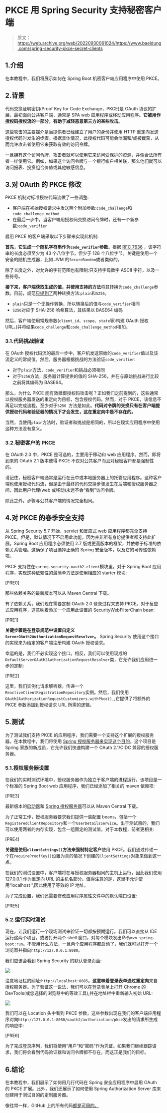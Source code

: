 # PKCE 用 Spring Security 支持秘密客户端

> 原文：<https://web.archive.org/web/20220930061024/https://www.baeldung.com/spring-security-pkce-secret-clients>

## 1.介绍

在本教程中，我们将展示如何在 Spring Boot 机密客户端应用程序中使用 PKCE。

## 2.背景

代码交换证明密钥(Proof Key for Code Exchange，PKCE)是 OAuth 协议的扩展，最初面向公共客户端，通常是 SPA web 应用程序或移动应用程序。**它被用作授权码授权流的一部分，有助于减轻恶意第三方的某些攻击**。

这些攻击的主要媒介是当提供者已经建立了用户的身份并使用 HTTP 重定向发送授权代码时发生的步骤。根据具体情况，此授权代码可能会泄漏和/或被截获，从而允许攻击者使用它来获取有效的访问令牌。

一旦拥有这个访问令牌，攻击者就可以使用它来访问受保护的资源，并像合法所有者一样使用它。例如，如果这个访问令牌与一个银行帐户相关联，那么他们就可以访问报表、投资组合价值或其他敏感信息。

## 3.对 OAuth 的 PKCE 修改

PKCE 机制对标准授权代码流做了一些调整:

*   客户端在初始授权请求中发送两个附加参数:`code_challenge`和`code_challenge_method`
*   在最后一步中，当客户端用授权码交换访问令牌时，还有一个新参数:`code_verifier`

启用 PKCE 的客户端采取以下步骤来实现此机制:

**首先，它生成一个随机字符串作为`code_verifier`参数**。根据 [RFC 7636](https://web.archive.org/web/20221014180636/https://www.rfc-editor.org/rfc/rfc7636.html#section-4.1) ，该字符串的长度必须至少为 43 个八位字节，但少于 128 个八位字节。关键是使用一个安全的随机生成器，比如 JVM 的`SecureRandom`或者类似的。

除了长度之外，对允许的字符范围也有限制:只支持字母数字 ASCII 字符，以及一些符号。

**接下来，客户端获取生成的值，并使用支持的方法**将其转换为`code_challenge`参数。目前，规范[只提到了](https://web.archive.org/web/20221014180636/https://www.rfc-editor.org/rfc/rfc7636.html#section-4.2)两种转换方法:`plain`和`S256`。

*   `plain`只是一个无操作转换，所以转换后的值与`code_verifier`相同
*   `S256`对应于 SHA-256 哈希算法，其结果以 BASE64 编码

然后，客户端使用常规参数(`client_id`、`scope`、`state`等)构建 OAuth 授权 URL。)并将结果`code_challenge`和`code_challenge_method`相加。

### 3.1.代码挑战验证

在 OAuth 授权代码流的最后一步中，客户机发送原始的`code_verifier`值以及该流定义的常规值。然后，服务器根据挑战的方法验证`code_verifier`:

*   对于`plain`方法，`code_verifier`和挑战必须相同
*   对于`S256`方法，服务器计算提供的值的 SHA-256，并在与原始挑战进行比较之前将其编码为 BASE64。

那么，为什么 PKCE 能有效抵御授权码攻击呢？正如我们之前提到的，这些通常以授权服务器发送的重定向为目标，包含授权代码。然而，对于 PKCE，该信息不再足以完成流程，至少对于`S256 `方法是如此。**代码对令牌的交换只有在客户端提供授权代码和验证器的情况下才会发生，这在重定向中是不存在的。**

当然，当使用`plain`方法时，验证者和挑战是相同的，所以在现实应用程序中使用这种方法没有意义。

### 3.2.秘密客户的 PKCE

在 OAuth 2.0 中，PKCE 是可选的，主要用于移动和 web 应用程序。然而，即将到来的 OAuth 2.1 版本使得 PKCE 不仅对公共客户而且对秘密客户都是强制性的。

请记住，秘密客户端通常是运行在云中或本地服务器上的托管应用程序。这种客户端也使用授权代码流，但是由于最终的代码交换步骤发生在后端和授权服务器之间，因此用户代理(web 或移动)永远不会“看到”访问令牌。

除此之外，步骤与公共客户端的情况完全相同。

## 4.对 PKCE 的春季安全支持

从 Spring Security 5.7 开始，servlet 和反应式 web 应用程序都完全支持 PKCE。但是，默认情况下不启用此功能，因为并非所有身份提供者都支持此扩展。Spring Boot 应用程序必须使用 2.7 版或更高版本的框架，并依赖于标准的依赖关系管理。这确保了项目选择正确的 Spring 安全版本，以及它的可传递依赖项。

PKCE 支持住在`spring-security-oauth2-client`模块里。对于 Spring Boot 应用程序，实现这种依赖性的最简单方法是使用相应的 starter 模块:

[PRE0]

那些依赖关系的最新版本可以从 Maven Central 下载。

有了依赖关系，我们现在需要定制 OAuth 2.0 登录过程来支持 PKCE。对于反应式应用程序，这意味着添加一个应用此设置的 SecurityWebFilterChain bean:

[PRE1]

**关键步骤是在登录规范中设置自定义`ServerOAuth2AuthorizationRequestResolver`。** Spring Security 使用这个接口的实现来为给定的客户端注册构建 OAuth 授权请求。

幸运的是，我们不必实现这个接口。相反，我们可以使用现成的`DefaultServerOAuth2AuthorizationRequestResolver`类，它允许我们应用进一步的定制:

[PRE2]

这里，我们实例化请求解析器，传递一个`ReactiveClientRegistrationRepository`实例。然后，我们使用`OAuth2AuthorizationRequestCustomizers.withPkce(),`,它提供了将额外的 PKCE 参数添加到授权请求 URL 所需的逻辑。

## 5.测试

为了测试我们支持 PKCE 的应用程序，我们需要一个支持这个扩展的授权服务器。在本教程中，我们将使用 [Spring 授权服务器来实现这个目的](/web/20221014180636/https://www.baeldung.com/spring-security-oauth-auth-server)。这个项目是 Spring 家族的新成员，它允许我们快速构建一个 OAuth 2.1/OIDC 兼容的授权服务器。

### 5.1.授权服务器设置

在我们的实时测试环境中，授权服务器作为独立于客户端的进程运行。该项目是一个标准的 Spring Boot web 应用程序，我们已经添加了相关的 maven 依赖项:

[PRE3]

最新版本的[启动器](https://web.archive.org/web/20221014180636/https://search.maven.org/search?q=g:org.springframework.boot%20a:spring-boot-starter-web)和 [Spring 授权服务器](https://web.archive.org/web/20221014180636/https://search.maven.org/search?q=g:org.springframework.security%20AND%20a:spring-security-oauth2-authorization-server)可以从 Maven Central 下载。

为了正常工作，授权服务器要求我们提供一些配置 beans，包括一个`RegisteredClientRepository`和一个`UserDetailsService`。出于测试目的，我们可以使用两者的内存实现，包含一组固定的测试值。对于本教程，前者更相关:

[PRE4]

**关键是使用`clientSettings()`方法来强制特定客户**使用 PKCE。我们通过传递一个在`requireProofKey()`设置为真的情况下创建的`ClientSettings`对象来做到这一点。

在我们的测试设置中，客户端将在与授权服务器相同的主机上运行，因此我们使用 127.0.0.1 作为重定向 URL 的主机名部分。值得注意的是，这里不允许使用“localhost ”,因此使用了等效的 IP 地址。

为了完成设置，我们还需要修改应用程序属性文件中的默认端口设置:

[PRE5]

### 5.2.运行实时测试

现在，让我们运行一个现场测试来验证一切都按预期运行。我们可以直接从 IDE 运行这两个项目，或者打开两个 shell 窗口，对每个模块发出命令`mvn spring-boot:run`。不管用什么方法，一旦两个应用程序都启动了，我们就可以打开一个浏览器并指向`http://127.0.0.1:8080`。

我们应该会看到 Spring Security 的默认登录页面:

[![](img/15a85f6f222ea37123fab047658b3379.png)](/web/20221014180636/https://www.baeldung.com/wp-content/uploads/2022/08/pkce-sign-in.png)

注意地址栏的网址:`http://localhost:8085`。**这意味着登录表单通过重定向**来自授权服务器。为了验证这一说法，我们可以在登录表单上打开 Chrome 的 DevTools(或您选择的浏览器中的等效工具),并在地址栏中重新输入初始 URL:

[![](img/6d27c69f301de90ae960674f5eedc9b4.png)](/web/20221014180636/https://www.baeldung.com/wp-content/uploads/2022/08/pkce-challenge.png)

我们可以在 Location 头中看到 PKCE 参数，这些参数出现在我们的客户端应用程序对向`http://127.0.0.1:8080/oauth2/authorization/pkce`发出的请求所生成的响应中:

[PRE6]

为了完成登录序列，我们将使用“用户”和“密码”作为凭证。如果我们继续跟踪请求，我们将会看到代码验证器和访问令牌都不存在，而这正是我们的目标。

## 6.结论

在本教程中，我们展示了如何用几行代码在 Spring 安全应用程序中启用 OAuth 的 PKCE 扩展。此外，我们还展示了如何使用 Spring Authorization Server 库来创建用于测试目的的定制服务器。

像往常一样，GitHub 上的所有代码[都是可用的。](https://web.archive.org/web/20221014180636/https://github.com/eugenp/tutorials/tree/master/spring-security-modules/spring-security-pkce)